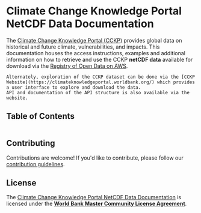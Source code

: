# Climate Change Knowledge Portal NetCDF Data Documentation

The [Climate Change Knowledge Portal (CCKP)](https://climateknowledgeportal.worldbank.org) provides global data on historical and future climate, vulnerabilities, and impacts. This documentation houses the access instructions, examples and additional information on how to retrieve and use the CCKP **netCDF data** available for download via the [Registry of Open Data on AWS](https://registry.opendata.aws/).

```{tip}
Alternately, exploration of the CCKP dataset can be done via the [CCKP Website](https://climateknowledgeportal.worldbank.org/) which provides a user interface to explore and download the data.
API and documentation of the API structure is also available via the website.
```

## Table of Contents

```{tableofcontents}
```

## Contributing

Contributions are welcome! If you'd like to contribute, please follow our [contribution guidelines](https://github.com/worldbank/climateknowledgeportal/blob/main/CONTRIBUTING.md).

## License

The [Climate Change Knowledge Portal NetCDF Data Documentation](https://github.com/worldbank/climateknowledgeportal) is licensed under the [**World Bank Master Community License Agreement**](LICENSE).
